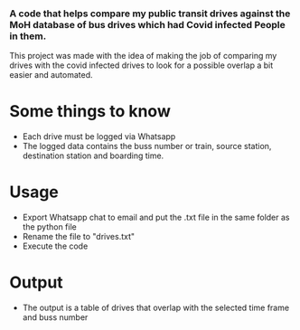 ### A code that helps compare my public transit drives against the MoH database of bus drives which had Covid infected People in them.
This project was made with the idea of making the job of comparing my drives with the covid infected drives to look for a possible overlap a bit easier and automated.

# Some things to know
* Each drive must be logged via Whatsapp
* The logged data contains the buss number or train, source station, destination station and boarding time.

# Usage
* Export Whatsapp chat to email and put the .txt file in the same folder as the python file
* Rename the file to "drives.txt"
* Execute the code

# Output
* The output is a table of drives that overlap with the selected time frame and buss number
